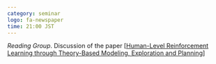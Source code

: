 ```yaml
---
category: seminar
logo: fa-newspaper
time: 21:00 JST
---
```


*Reading Group*.  Discussion of the paper [[Human-Level Reinforcement Learning through Theory-Based Modeling, Exploration and Planning](https://arxiv.org/pdf/2107.12544v1.pdf)]

